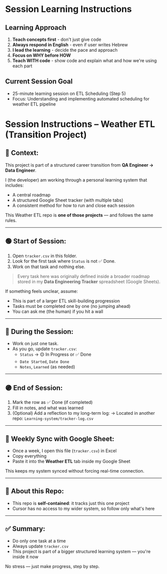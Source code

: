 # Session Learning Instructions

## Learning Approach
1. **Teach concepts first** - don't just give code
2. **Always respond in English** - even if user writes Hebrew  
3. **I lead the learning** - decide the pace and approach
4. **Focus on WHY before HOW**
5. **Teach WITH code** - show code and explain what and how we're using each part

## Current Session Goal
- 25-minute learning session on ETL Scheduling (Step 5)
- Focus: Understanding and implementing automated scheduling for weather ETL pipeline

# Session Instructions – Weather ETL (Transition Project)

## 🧭 Context:
This project is part of a structured career transition from **QA Engineer → Data Engineer**.

I (the developer) am working through a personal learning system that includes:
- A central roadmap
- A structured Google Sheet tracker (with multiple tabs)
- A consistent method for how to run and close each session

This Weather ETL repo is **one of those projects** — and follows the same rules.

---

## 🟢 Start of Session:
1. Open `tracker.csv` in this folder.
2. Look for the first task where `Status` is not ✅ Done.
3. Work on that task and nothing else.

> Every task here was originally defined inside a broader roadmap  
> stored in my **Data Engineering Tracker** spreadsheet (Google Sheets).

If something feels unclear, assume:
- This is part of a larger ETL skill-building progression
- Tasks must be completed one by one (no jumping ahead)
- You can ask me (the human) if you hit a wall

---

## 🧠 During the Session:
- Work on just one task.
- As you go, update `tracker.csv`:
  - `Status` → 🟡 In Progress or ✅ Done
  - `Date Started`, `Date Done`
  - `Notes`, `Learned` (as needed)

---

## 🟣 End of Session:
1. Mark the row as ✅ Done (if completed)
2. Fill in notes, and what was learned
3. (Optional) Add a reflection to my long-term log:
   → Located in another repo: `Learning-system/tracker-log.csv`

---

## 🔁 Weekly Sync with Google Sheet:
- Once a week, I open this file (`tracker.csv`) in Excel
- Copy everything
- Paste it into the **Weather ETL** tab inside my Google Sheet

This keeps my system synced without forcing real-time connection.

---

## 🧩 About this Repo:
- This repo is **self-contained**: it tracks just this one project
- Cursor has no access to my wider system, so follow only what's here

---

## ✅ Summary:
- Do only one task at a time
- Always update `tracker.csv`
- This project is part of a bigger structured learning system — you're inside it now

No stress — just make progress, step by step.
